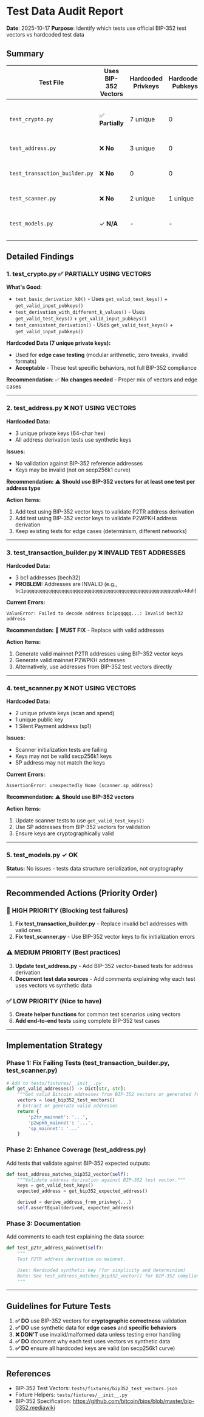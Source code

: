# Test Data Audit Report

**Date**: 2025-10-17
**Purpose**: Identify which tests use official BIP-352 test vectors vs hardcoded test data

## Summary

| Test File | Uses BIP-352 Vectors | Hardcoded Privkeys | Hardcoded Pubkeys | Addresses | Status |
|-----------|---------------------|-------------------|------------------|-----------|--------|
| `test_crypto.py` | ✅ **Partially** | 7 unique | 0 | 0 | **GOOD** - Main crypto tests use vectors |
| `test_address.py` | ❌ **No** | 3 unique | 0 | 0 | **NEEDS UPDATE** |
| `test_transaction_builder.py` | ❌ **No** | 0 | 0 | 3 bc1 | **NEEDS UPDATE** - Invalid addresses |
| `test_scanner.py` | ❌ **No** | 2 unique | 1 unique | 1 sp1 | **NEEDS UPDATE** |
| `test_models.py` | ✓ **N/A** | - | - | - | **OK** - Tests data structures only |

## Detailed Findings

### 1. test_crypto.py ✅ PARTIALLY USING VECTORS

**What's Good:**
- `test_basic_derivation_k0()` - Uses `get_valid_test_keys()` + `get_valid_input_pubkeys()`
- `test_derivation_with_different_k_values()` - Uses `get_valid_test_keys()` + `get_valid_input_pubkeys()`
- `test_consistent_derivation()` - Uses `get_valid_test_keys()` + `get_valid_input_pubkeys()`

**Hardcoded Data (7 unique private keys):**
- Used for **edge case testing** (modular arithmetic, zero tweaks, invalid formats)
- **Acceptable** - These test specific behaviors, not full BIP-352 compliance

**Recommendation:** ✅ **No changes needed** - Proper mix of vectors and edge cases

---

### 2. test_address.py ❌ NOT USING VECTORS

**Hardcoded Data:**
- 3 unique private keys (64-char hex)
- All address derivation tests use synthetic keys

**Issues:**
- No validation against BIP-352 reference addresses
- Keys may be invalid (not on secp256k1 curve)

**Recommendation:** ⚠️ **Should use BIP-352 vectors for at least one test per address type**

**Action Items:**
1. Add test using BIP-352 vector keys to validate P2TR address derivation
2. Add test using BIP-352 vector keys to validate P2WPKH address derivation
3. Keep existing tests for edge cases (determinism, different networks)

---

### 3. test_transaction_builder.py ❌ INVALID TEST ADDRESSES

**Hardcoded Data:**
- 3 bc1 addresses (bech32)
- **PROBLEM:** Addresses are INVALID (e.g., `bc1pqqqqqqqqqqqqqqqqqqqqqqqqqqqqqqqqqqqqqqqqqqqqqqqqqqqqqqqqkx4duh`)

**Current Errors:**
```
ValueError: Failed to decode address bc1pqqqqq...: Invalid bech32 address
```

**Recommendation:** 🔴 **MUST FIX** - Replace with valid addresses

**Action Items:**
1. Generate valid mainnet P2TR addresses using BIP-352 vector keys
2. Generate valid mainnet P2WPKH addresses
3. Alternatively, use addresses from BIP-352 test vectors directly

---

### 4. test_scanner.py ❌ NOT USING VECTORS

**Hardcoded Data:**
- 2 unique private keys (scan and spend)
- 1 unique public key
- 1 Silent Payment address (sp1)

**Issues:**
- Scanner initialization tests are failing
- Keys may not be valid secp256k1 keys
- SP address may not match the keys

**Current Errors:**
```
AssertionError: unexpectedly None (scanner.sp_address)
```

**Recommendation:** ⚠️ **Should use BIP-352 vectors**

**Action Items:**
1. Update scanner tests to use `get_valid_test_keys()`
2. Use SP addresses from BIP-352 vectors for validation
3. Ensure keys are cryptographically valid

---

### 5. test_models.py ✓ OK

**Status:** No issues - tests data structure serialization, not cryptography

---

## Recommended Actions (Priority Order)

### 🔴 **HIGH PRIORITY** (Blocking test failures)

1. **Fix test_transaction_builder.py** - Replace invalid bc1 addresses with valid ones
2. **Fix test_scanner.py** - Use BIP-352 vector keys to fix initialization errors

### ⚠️ **MEDIUM PRIORITY** (Best practices)

3. **Update test_address.py** - Add BIP-352 vector-based tests for address derivation
4. **Document test data sources** - Add comments explaining why each test uses vectors vs synthetic data

### ✅ **LOW PRIORITY** (Nice to have)

5. **Create helper functions** for common test scenarios using vectors
6. **Add end-to-end tests** using complete BIP-352 test cases

---

## Implementation Strategy

### Phase 1: Fix Failing Tests (test_transaction_builder.py, test_scanner.py)

```python
# Add to tests/fixtures/__init__.py
def get_valid_addresses() -> Dict[str, str]:
    """Get valid Bitcoin addresses from BIP-352 vectors or generated from valid keys."""
    vectors = load_bip352_test_vectors()
    # Extract or generate valid addresses
    return {
        'p2tr_mainnet': '...',
        'p2wpkh_mainnet': '...',
        'sp_mainnet': '...'
    }
```

### Phase 2: Enhance Coverage (test_address.py)

Add tests that validate against BIP-352 expected outputs:

```python
def test_address_matches_bip352_vector(self):
    """Validate address derivation against BIP-352 test vector."""
    keys = get_valid_test_keys()
    expected_address = get_bip352_expected_address()

    derived = derive_address_from_privkey(...)
    self.assertEqual(derived, expected_address)
```

### Phase 3: Documentation

Add comments to each test explaining the data source:

```python
def test_p2tr_address_mainnet(self):
    """
    Test P2TR address derivation on mainnet.

    Uses: Hardcoded synthetic key (for simplicity and determinism)
    Note: See test_address_matches_bip352_vector() for BIP-352 compliance check
    """
```

---

## Guidelines for Future Tests

1. **✅ DO** use BIP-352 vectors for **cryptographic correctness** validation
2. **✅ DO** use synthetic data for **edge cases** and **specific behaviors**
3. **❌ DON'T** use invalid/malformed data unless testing error handling
4. **✅ DO** document why each test uses vectors vs synthetic data
5. **✅ DO** ensure all hardcoded keys are valid (on secp256k1 curve)

---

## References

- BIP-352 Test Vectors: `tests/fixtures/bip352_test_vectors.json`
- Fixture Helpers: `tests/fixtures/__init__.py`
- BIP-352 Specification: https://github.com/bitcoin/bips/blob/master/bip-0352.mediawiki
